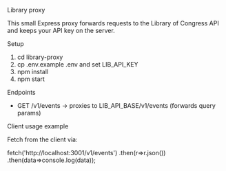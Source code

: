 Library proxy

This small Express proxy forwards requests to the Library of Congress API and keeps your API key on the server.

Setup

1. cd library-proxy
2. cp .env.example .env and set LIB_API_KEY
3. npm install
4. npm start

Endpoints

- GET /v1/events -> proxies to LIB_API_BASE/v1/events (forwards query params)

Client usage example

Fetch from the client via:

fetch('http://localhost:3001/v1/events')
  .then(r=>r.json())
  .then(data=>console.log(data));
